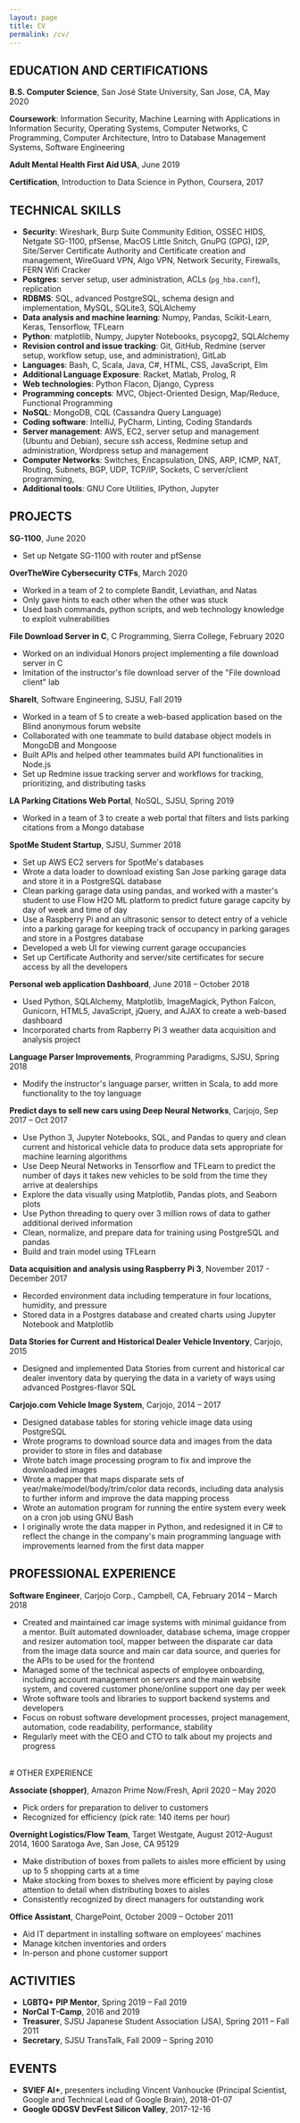 ```yaml
---
layout: page
title: CV
permalink: /cv/
---
```


## EDUCATION AND CERTIFICATIONS
<strong>B.S. Computer Science</strong>, San José State University, San Jose, CA, May 2020

<strong>Coursework</strong>:
    Information Security,
    Machine Learning with Applications in Information Security,
    Operating Systems,
    Computer Networks,
    C Programming,
    Computer Architecture,
    Intro to Database Management Systems,
    Software Engineering

**Adult Mental Health First Aid USA**, June 2019

**Certification**, Introduction to Data Science in Python, Coursera, 2017

## TECHNICAL SKILLS
* **Security**: Wireshark, Burp Suite Community Edition, OSSEC HIDS, Netgate SG-1100, pfSense, MacOS Little Snitch, GnuPG (GPG), I2P, Site/Server Certificate Authority and Certificate creation and management, WireGuard VPN, Algo VPN, Network Security, Firewalls, FERN Wifi Cracker
* **Postgres**: server setup, user administration, ACLs (`pg_hba.conf`), replication
* **RDBMS**: SQL, advanced PostgreSQL, schema design and implementation, MySQL, SQLite3, SQLAlchemy
* **Data analysis and machine learning**: Numpy, Pandas, Scikit-Learn, Keras, Tensorflow, TFLearn
* **Python**: matplotlib, Numpy, Jupyter Notebooks, psycopg2, SQLAlchemy
* **Revision control and issue tracking**: Git, GitHub, Redmine (server setup, workflow setup, use, and administration), GitLab
* **Languages**: Bash, C, Scala, Java, C#, HTML, CSS, JavaScript, Elm
* **Additional Language Exposure**: Racket, Matlab, Prolog, R
* **Web technologies**: Python Flacon, Django, Cypress
* **Programming concepts**: MVC, Object-Oriented Design, Map/Reduce, Functional Programming
* **NoSQL**: MongoDB, CQL (Cassandra Query Language)
* **Coding software**: IntelliJ, PyCharm, Linting, Coding Standards
* **Server management**: AWS, EC2, server setup and management (Ubuntu and Debian), secure ssh access, Redmine setup and administration, Wordpress setup and management
* **Computer Networks**: Switches, Encapsulation, DNS, ARP, ICMP, NAT, Routing, Subnets, BGP, UDP, TCP/IP, Sockets, C server/client programming, 
* **Additional tools**: GNU Core Utilities, IPython, Jupyter


## PROJECTS
<strong>SG-1100</strong>, June 2020
<ul>
    <li>Set up Netgate SG-1100 with router and pfSense</li>
</ul>

**OverTheWire Cybersecurity CTFs**, March 2020
* Worked in a team of 2 to complete Bandit, Leviathan, and Natas
* Only gave hints to each other when the other was stuck
* Used bash commands, python scripts, and web technology knowledge to exploit vulnerabilities


<strong>File Download Server in C</strong>, C Programming, Sierra College, February 2020
<ul>
    <li>Worked on an individual Honors project implementing a file download server in C</li>
    <li>Imitation of the instructor's file download server of the "File download client" lab</li>
</ul>


**ShareIt**, Software Engineering, SJSU, Fall 2019
* Worked in a team of 5 to create a web-based application based on the Blind anonymous forum website
* Collaborated with one teammate to build database object models in MongoDB and Mongoose
* Built APIs and helped other teammates build API functionalities in Node.js
* Set up Redmine issue tracking server and workflows for tracking, prioritizing, and distributing tasks

<strong>LA Parking Citations Web Portal</strong>, NoSQL, SJSU, Spring 2019
<ul>
    <li>Worked in a team of 3 to create a web portal that filters and lists parking citations from a Mongo database</li>
</ul>


**SpotMe Student Startup**, SJSU, Summer 2018
* Set up AWS EC2 servers for SpotMe's databases
* Wrote a data loader to download existing San Jose parking garage data and store it in a PostgreSQL database
* Clean parking garage data using pandas, and worked with a master's student to use Flow H2O ML platform to predict future garage capcity by day of week and time of day
* Use a Raspberry Pi and an ultrasonic sensor to detect entry of a vehicle into a parking garage for keeping track of occupancy in parking garages and store in a Postgres database
* Developed a web UI for viewing current garage occupancies
* Set up Certificate Authority and server/site certificates for secure access by all the developers

**Personal web application Dashboard**, June 2018 – October 2018
* Used Python, SQLAlchemy, Matplotlib, ImageMagick, Python Falcon, Gunicorn, HTML5, JavaScript, jQuery, and AJAX to create a web-based dashboard
* Incorporated charts from Rapberry Pi 3 weather data acquisition and analysis project

<strong>Language Parser Improvements</strong>, Programming Paradigms, SJSU, Spring 2018
<ul>
    <li>Modify the instructor's language parser, written in Scala, to add more functionality to the toy language</li>
</ul>


<strong>Predict days to sell new cars using Deep Neural Networks</strong>, Carjojo, Sep 2017 – Oct 2017
* Use Python 3, Jupyter Notebooks, SQL, and Pandas to query and clean current and historical vehicle data to produce data sets appropriate for machine learning algorithms
* Use Deep Neural Networks in Tensorflow and TFLearn to predict the number of days it takes new vehicles to be sold from the time they arrive at dealerships
* Explore the data visually using Matplotlib, Pandas plots, and Seaborn plots
* Use Python threading to query over 3 million rows of data to gather additional derived information
* Clean, normalize, and prepare data for training using PostgreSQL and pandas
* Build and train model using TFLearn

**Data acquisition and analysis using Raspberry Pi 3**, November 2017 - December 2017
* Recorded environment data including temperature in four locations, humidity, and pressure
* Stored data in a Postgres database and created charts using Jupyter Notebook and Matplotlib


<strong>Data Stories for Current and Historical Dealer Vehicle Inventory</strong>, Carjojo, 2015
* Designed and implemented Data Stories from current and historical car dealer inventory data by querying the data in a variety of ways using advanced Postgres-flavor SQL

<strong>Carjojo.com Vehicle Image System</strong>, Carjojo, 2014 – 2017
<ul>
    <li>Designed database tables for storing vehicle image data using PostgreSQL</li>
    <li>Wrote programs to download source data and images from the data provider to store in files and database</li>
    <li>Wrote batch image processing program to fix and improve the downloaded images</li>
    <li>Wrote a mapper that maps disparate sets of year/make/model/body/trim/color data records, including data analysis to further inform and improve the data mapping process</li>
    <li>Wrote an automation program for running the entire system every week on a cron job using GNU Bash</li>
    <li>I originally wrote the data mapper in Python, and redesigned it in C# to reflect the change in the company's main programming language with improvements learned from the first data mapper</li>
</ul>


## PROFESSIONAL EXPERIENCE
<strong></strong>

<strong>Software Engineer</strong>, Carjojo Corp., Campbell, CA, February 2014 – March 2018
<ul>
    <li>Created and maintained car image systems with minimal guidance from a mentor. Built automated downloader, database schema, image cropper and resizer automation tool, mapper between the disparate car data from the image data source and main car data source, and queries for the APIs to be used for the frontend</li>
    <li>Managed some of the technical aspects of employee onboarding, including account management on servers and the main website system, and covered customer phone/online support one day per week</li>
    <li>Wrote software tools and libraries to support backend systems and developers</li>
    <li>Focus on robust software development processes, project management, automation, code readability, performance, stability</li>
    <li>Regularly meet with the CEO and CTO to talk about my projects and progress</li>
</ul>

<br>
# OTHER EXPERIENCE

<strong>Associate (shopper)</strong>, Amazon Prime Now/Fresh, April 2020 – May 2020
<ul>
    <li>Pick orders for preparation to deliver to customers</li>
    <li>Recognized for efficiency (pick rate: 140 items per hour)</li>
</ul>

<strong>Overnight Logistics/Flow Team</strong>, Target Westgate, August 2012-August 2014, 1600 Saratoga Ave, San Jose, CA 95129
<ul>
    <li>Make distribution of boxes from pallets to aisles more efficient by using up to 5 shopping carts at a time</li>
    <li>Make stocking from boxes to shelves more efficient by paying close attention to detail when distributing boxes to aisles</li>
    <li>Consistently recognized by direct managers for outstanding work</li>
</ul>


<strong>Office Assistant</strong>, ChargePoint, October 2009 – October 2011
<ul>
    <li>Aid IT department in installing software on employees' machines</li>
    <li>Manage kitchen inventories and orders</li>
    <li>In-person and phone customer support</li>
</ul>


## ACTIVITIES
<ul>
    <li><strong>LGBTQ+ PIP Mentor</strong>, Spring 2019 – Fall 2019</li>
    <li><strong>NorCal T-Camp</strong>, 2016 and 2019</li>
    <li><strong>Treasurer</strong>, SJSU Japanese Student Association (JSA), Spring 2011 – Fall 2011</li>
    <li><strong>Secretary</strong>, SJSU TransTalk, Fall 2009 – Spring 2010</li>
</ul>

## EVENTS
* **SVIEF AI+**, presenters including Vincent Vanhoucke (Principal Scientist, Google and Technical Lead of Google Brain), 2018-01-07
* **Google GDGSV DevFest Silicon Valley**, 2017-12-16

